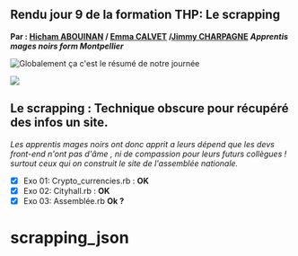 ## Rendu jour 9 de la formation THP: Le scrapping


**Par : [Hicham ABOUINAN](https://github.com/hich34) / [Emma CALVET](https://github.com/emcalvet) /[Jimmy CHARPAGNE](https://github.com/Hykios42)** ***Apprentis mages noirs form Montpellier***

![Globalement ça c'est le résumé de notre journée](https://vignette.wikia.nocookie.net/harrypotter/images/b/b5/Hp4screen17.jpg/revision/latest/scale-to-width-down/900?cb=20090921084420&path-prefix=fr)

![](https://media.giphy.com/media/26DNdV3b6dqn1jzR6/giphy.gif)

## Le scrapping : Technique obscure pour récupéré des infos un site. 
*Les apprentis mages noirs ont donc apprit a leurs dépend que les devs front-end n'ont pas d'âme , ni de compassion pour leurs futurs collègues ! surtout ceux qui on construit le site de l'assemblée nationale.*

 - [x] Exo 01: Crypto_currencies.rb : **OK**
 - [x] Exo 02: Cityhall.rb : **OK**
 - [x] Exo 03: Assemblée.rb **Ok ?**

# scrapping_json

